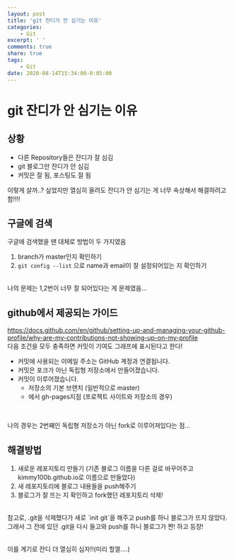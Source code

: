 ```yaml
---
layout: post
title: 'git 잔디가 안 심기는 이유'
categories:
    - Git
excerpt: ' '
comments: true
share: true
tags:
    - Git
date: 2020-08-14T15:34:00-0:05:00
---
```


# git 잔디가 안 심기는 이유
## 상황
- 다른 Repository들은 잔디가 잘 심김
- git 블로그만 잔디가 안 심김
- 커밋은 잘 됨, 포스팅도 잘 됨

이렇게 살까..? 싶었지만 열심히 올려도 잔디가 안 심기는 게 너무 속상해서 해결하려고 함!!!!

## 구글에 검색
구글에 검색했을 땐 대체로 방법이 두 가지였음
1. branch가 master인지 확인하기
2. `git config --list` 으로 name과 email이 잘 설정되어있는 지 확인하기
<br/>
나의 문제는 1,2번이 너무 잘 되어있다는 게 문제였음...

## github에서 제공되는 가이드
<https://docs.github.com/en/github/setting-up-and-managing-your-github-profile/why-are-my-contributions-not-showing-up-on-my-profile>
<br/>
다음 조건을 모두 충족하면 커밋이 기여도 그래프에 표시된다고 한다!
- 커밋에 사용되는 이메일 주소는 GitHub 계정과 연결됩니다.
- 커밋은 포크가 아닌 독립형 저장소에서 만들어졌습니다.
- 커밋이 이루어졌습니다.
    - 저장소의 기본 브랜치 (일반적으로 master)
    - 에서 gh-pages지점 (프로젝트 사이트와 저장소의 경우)
<br/>

나의 경우는 2번째인 독립형 저장소가 아닌 fork로 이루어져있다는 점...

## 해결방법
1. 새로운 레포지토리 만들기 (기존 블로그 이름을 다른 걸로 바꾸어주고 kimmy100b.github.io로 이름으로 만들었다)
2. 새 레포지토리에 블로그 내용들을 push해주기
3. 블로그가 잘 뜨는 지 확인하고 fork했던 레포지토리 삭제!
<br/>
참고로, .git을 삭제했다가 새로 `init git`을 해주고 push를 하니 블로그가 뜨지 않았다.<br/>
그래서 그 전에 있던 .git을 다시 들고와 push를 하니 블로그가 짠! 하고 등장!<br/>
<br/>

이를 계기로 잔디 더 열심히 심자!!(미리 할껄....)
